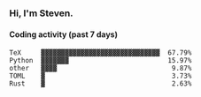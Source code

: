 ### Hi, I'm Steven.

#### Coding activity (past 7 days)
```
TeX     ▓▓▓▓▓▓▓▓▓▓▓▓▓▓▓▓▓▓▓▓▓▓▓▓▓▓▓▓▓▓  67.79%
Python  ▓▓▓▓▓▓▓                         15.97%
other   ▓▓▓▓                             9.87%
TOML    ▓                                3.73%
Rust    ▓                                2.63%
```
